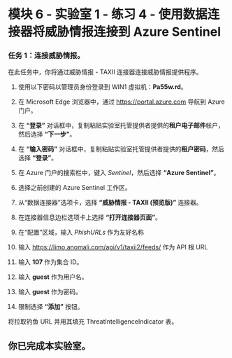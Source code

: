 ﻿# 模块 6 - 实验室 1 - 练习 4 - 使用数据连接器将威胁情报连接到 Azure Sentinel

### 任务 1：连接威胁情报。

在此任务中，你将通过威胁情报 - TAXII 连接器连接威胁情报提供程序。

1. 使用以下密码以管理员身份登录到 WIN1 虚拟机：**Pa55w.rd**。  

2. 在 Microsoft Edge 浏览器中，通过 https://portal.azure.com 导航到 Azure 门户。

3. 在 **“登录”** 对话框中，复制粘贴实验室托管提供者提供的**租户电子邮件**帐户，然后选择 **“下一步”**。

4. 在 **“输入密码”** 对话框中，复制粘贴实验室托管提供者提供的**租户密码**，然后选择 **“登录”**。

5. 在 Azure 门户的搜索栏中，键入 *Sentinel*，然后选择 **“Azure Sentinel”**。

6. 选择之前创建的 Azure Sentinel 工作区。

7. 从“数据连接器”选项卡，选择 **“威胁情报 - TAXII (预览版)”** 连接器。

8. 在连接器信息边栏选项卡上选择 **“打开连接器页面”**。

9. 在“配置”区域，输入 *PhishURLs* 作为友好名称

10. 输入 https://limo.anomali.com/api/v1/taxii2/feeds/ 作为 API 根 URL

11. 输入 **107** 作为集合 ID。

12. 输入 **guest** 作为用户名。

13. 输入 **guest** 作为密码。

14. 限制选择 **“添加”** 按钮。

将拉取钓鱼 URL 并用其填充 ThreatIntelligenceIndicator 表。 

## 你已完成本实验室。